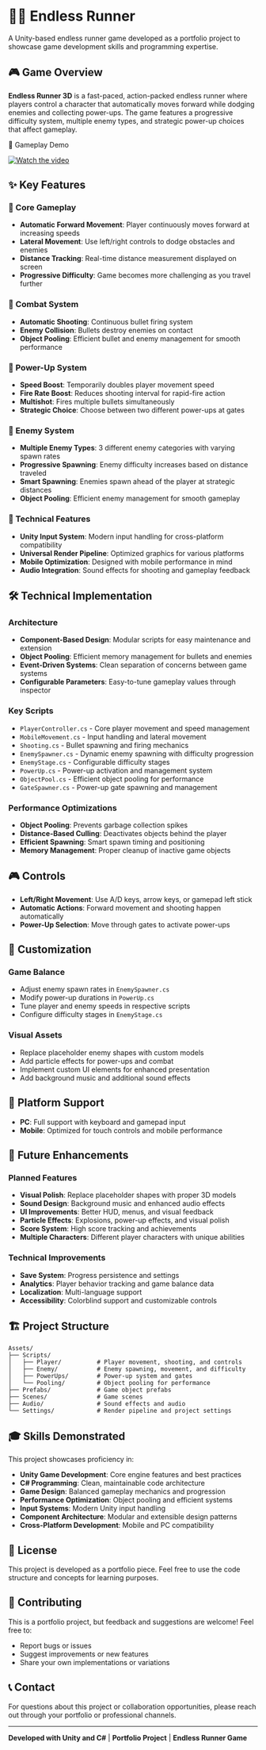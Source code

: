 # 🏃‍♂️ Endless Runner

A Unity-based endless runner game developed as a portfolio project to showcase game development skills and programming expertise.

## 🎮 Game Overview

**Endless Runner 3D** is a fast-paced, action-packed endless runner where players control a character that automatically moves forward while dodging enemies and collecting power-ups. The game features a progressive difficulty system, multiple enemy types, and strategic power-up choices that affect gameplay.

🎥 Gameplay Demo

[![Watch the video](https://img.youtube.com/vi/scVINHF8ds4/hqdefault.jpg)](https://youtu.be/scVINHF8ds4)


## ✨ Key Features

### 🎯 Core Gameplay
- **Automatic Forward Movement**: Player continuously moves forward at increasing speeds
- **Lateral Movement**: Use left/right controls to dodge obstacles and enemies
- **Distance Tracking**: Real-time distance measurement displayed on screen
- **Progressive Difficulty**: Game becomes more challenging as you travel further

### 🔫 Combat System
- **Automatic Shooting**: Continuous bullet firing system
- **Enemy Collision**: Bullets destroy enemies on contact
- **Object Pooling**: Efficient bullet and enemy management for smooth performance

### 🚀 Power-Up System
- **Speed Boost**: Temporarily doubles player movement speed
- **Fire Rate Boost**: Reduces shooting interval for rapid-fire action
- **Multishot**: Fires multiple bullets simultaneously
- **Strategic Choice**: Choose between two different power-ups at gates

### 👾 Enemy System
- **Multiple Enemy Types**: 3 different enemy categories with varying spawn rates
- **Progressive Spawning**: Enemy difficulty increases based on distance traveled
- **Smart Spawning**: Enemies spawn ahead of the player at strategic distances
- **Object Pooling**: Efficient enemy management for smooth gameplay

### 🎨 Technical Features
- **Unity Input System**: Modern input handling for cross-platform compatibility
- **Universal Render Pipeline**: Optimized graphics for various platforms
- **Mobile Optimization**: Designed with mobile performance in mind
- **Audio Integration**: Sound effects for shooting and gameplay feedback

## 🛠️ Technical Implementation

### Architecture
- **Component-Based Design**: Modular scripts for easy maintenance and extension
- **Object Pooling**: Efficient memory management for bullets and enemies
- **Event-Driven Systems**: Clean separation of concerns between game systems
- **Configurable Parameters**: Easy-to-tune gameplay values through inspector

### Key Scripts
- `PlayerController.cs` - Core player movement and speed management
- `MobileMovement.cs` - Input handling and lateral movement
- `Shooting.cs` - Bullet spawning and firing mechanics
- `EnemySpawner.cs` - Dynamic enemy spawning with difficulty progression
- `EnemyStage.cs` - Configurable difficulty stages
- `PowerUp.cs` - Power-up activation and management system
- `ObjectPool.cs` - Efficient object pooling for performance
- `GateSpawner.cs` - Power-up gate spawning and management

### Performance Optimizations
- **Object Pooling**: Prevents garbage collection spikes
- **Distance-Based Culling**: Deactivates objects behind the player
- **Efficient Spawning**: Smart spawn timing and positioning
- **Memory Management**: Proper cleanup of inactive game objects

## 🎮 Controls

- **Left/Right Movement**: Use A/D keys, arrow keys, or gamepad left stick
- **Automatic Actions**: Forward movement and shooting happen automatically
- **Power-Up Selection**: Move through gates to activate power-ups

## 🔧 Customization

### Game Balance
- Adjust enemy spawn rates in `EnemySpawner.cs`
- Modify power-up durations in `PowerUp.cs`
- Tune player and enemy speeds in respective scripts
- Configure difficulty stages in `EnemyStage.cs`

### Visual Assets
- Replace placeholder enemy shapes with custom models
- Add particle effects for power-ups and combat
- Implement custom UI elements for enhanced presentation
- Add background music and additional sound effects

## 📱 Platform Support

- **PC**: Full support with keyboard and gamepad input
- **Mobile**: Optimized for touch controls and mobile performance

## 🎯 Future Enhancements

### Planned Features
- **Visual Polish**: Replace placeholder shapes with proper 3D models
- **Sound Design**: Background music and enhanced audio effects
- **UI Improvements**: Better HUD, menus, and visual feedback
- **Particle Effects**: Explosions, power-up effects, and visual polish
- **Score System**: High score tracking and achievements
- **Multiple Characters**: Different player characters with unique abilities

### Technical Improvements
- **Save System**: Progress persistence and settings
- **Analytics**: Player behavior tracking and game balance data
- **Localization**: Multi-language support
- **Accessibility**: Colorblind support and customizable controls

## 🏗️ Project Structure

```
Assets/
├── Scripts/
│   ├── Player/          # Player movement, shooting, and controls
│   ├── Enemy/           # Enemy spawning, movement, and difficulty
│   ├── PowerUps/        # Power-up system and gates
│   └── Pooling/         # Object pooling for performance
├── Prefabs/             # Game object prefabs
├── Scenes/              # Game scenes
├── Audio/               # Sound effects and audio
└── Settings/            # Render pipeline and project settings
```

## 🎓 Skills Demonstrated

This project showcases proficiency in:
- **Unity Game Development**: Core engine features and best practices
- **C# Programming**: Clean, maintainable code architecture
- **Game Design**: Balanced gameplay mechanics and progression
- **Performance Optimization**: Object pooling and efficient systems
- **Input Systems**: Modern Unity input handling
- **Component Architecture**: Modular and extensible design patterns
- **Cross-Platform Development**: Mobile and PC compatibility

## 📄 License

This project is developed as a portfolio piece. Feel free to use the code structure and concepts for learning purposes.

## 🤝 Contributing

This is a portfolio project, but feedback and suggestions are welcome! Feel free to:
- Report bugs or issues
- Suggest improvements or new features
- Share your own implementations or variations

## 📞 Contact

For questions about this project or collaboration opportunities, please reach out through your portfolio or professional channels.

---

**Developed with Unity and C#** | **Portfolio Project** | **Endless Runner Game**

